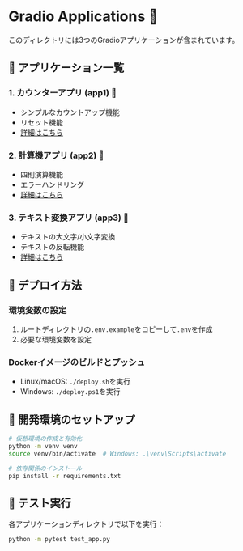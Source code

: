 # Gradio Applications 🎨

このディレクトリには3つのGradioアプリケーションが含まれています。

## 📱 アプリケーション一覧

### 1. カウンターアプリ (app1) 🔢
- シンプルなカウントアップ機能
- リセット機能
- [詳細はこちら](./app1/README.md)

### 2. 計算機アプリ (app2) 🧮
- 四則演算機能
- エラーハンドリング
- [詳細はこちら](./app2/README.md)

### 3. テキスト変換アプリ (app3) 📝
- テキストの大文字/小文字変換
- テキストの反転機能
- [詳細はこちら](./app3/README.md)

## 🚀 デプロイ方法

### 環境変数の設定
1. ルートディレクトリの`.env.example`をコピーして`.env`を作成
2. 必要な環境変数を設定

### Dockerイメージのビルドとプッシュ
- Linux/macOS: `./deploy.sh`を実行
- Windows: `./deploy.ps1`を実行

## 🔧 開発環境のセットアップ

```bash
# 仮想環境の作成と有効化
python -m venv venv
source venv/bin/activate  # Windows: .\venv\Scripts\activate

# 依存関係のインストール
pip install -r requirements.txt
```

## 🧪 テスト実行

各アプリケーションディレクトリで以下を実行：
```bash
python -m pytest test_app.py

